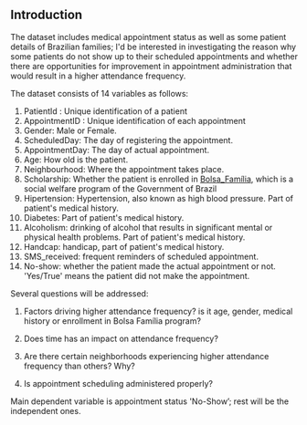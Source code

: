 ## Introduction

The dataset includes medical appointment status as well as some patient details of Brazilian families; I'd be interested in investigating the reason why some patients do not show up to their scheduled appointments and whether there are opportunities for improvement in appointment administration that would result in a higher attendance frequency.

The dataset consists of 14 variables as follows:

1. PatientId : Unique identification of a patient
2. AppointmentID : Unique identification of each appointment
3. Gender: Male or Female.
4. ScheduledDay: The day of registering the appointment.
5. AppointmentDay: The day of actual appointment.
6. Age: How old is the patient.
7. Neighbourhood: Where the appointment takes place.
8. Scholarship: Whether the patient is enrolled in [Bolsa_Família](https://en.wikipedia.org/wiki/Bolsa_Fam%C3%ADlia), which is a social welfare program of the Government of Brazil
9. Hipertension: Hypertension, also known as high blood pressure. Part of patient's medical history.
10. Diabetes: Part of patient's medical history.
11. Alcoholism: drinking of alcohol that results in significant mental or physical health problems. Part of patient's medical history.
12. Handcap: handicap, part of patient's medical history.
13. SMS_received: frequent reminders of scheduled appointment.
14. No-show: whether the patient made the actual appointment or not. 'Yes/True' means the patient did not make the appointment.

Several questions will be addressed:

1. Factors driving higher attendance frequency? is it age, gender, medical history or enrollment in Bolsa Família program?

2. Does time has an impact on attendance frequency?

3. Are there certain neighborhoods experiencing higher attendance frequency than others? Why?

4. Is appointment scheduling administered properly?
	
Main dependent variable is appointment status 'No-Show’; rest will be the independent ones.
